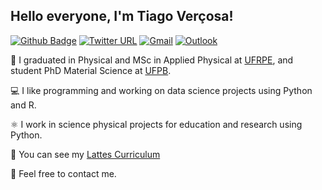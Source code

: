 ## Hello everyone, I'm Tiago Verçosa!

[![Github Badge](https://img.shields.io/badge/-Github-000?style=flat-square&logo=Github&logoColor=white&link=https://github.com/tiagovercosa)](https://github.com/tiagovercosa)
[![Twitter URL](https://img.shields.io/badge/-Twitter-00acee?style=flat-square&logo=Twitter&logoColor=white&link=https://twitter.com/tiago_vercosa)](https://twitter.com/tiago_vercosa)
[![Gmail](https://img.shields.io/badge/-Gmail-db4a39?style=flat-square&logo=Gmail&logoColor=white&link=mailto:tiago.vercosa@gmail.com)](mailto:tiago.vercosa@gmail.com)
[![Outlook](https://img.shields.io/badge/-Outlook-1E90FF?style=flat-square&logo=MicrosoftOutlook&logoColor=white&link=mailto:tiago.vercosa@outlook.com)](mailto:tiago.vercosa@outlook.com)

📖 I graduated in Physical and MSc in Applied Physical at [UFRPE](http://www.ufrpe.br/),
and student PhD Material Science at [UFPB](https://www.ufpb.br/).

💻 I like programming and working on data science projects using Python and R.

⚛️  I work in science physical projects for education and research using Python.

📑 You can see my [Lattes Curriculum](http://lattes.cnpq.br/2589002626770110)

📧 Feel free to contact me.

